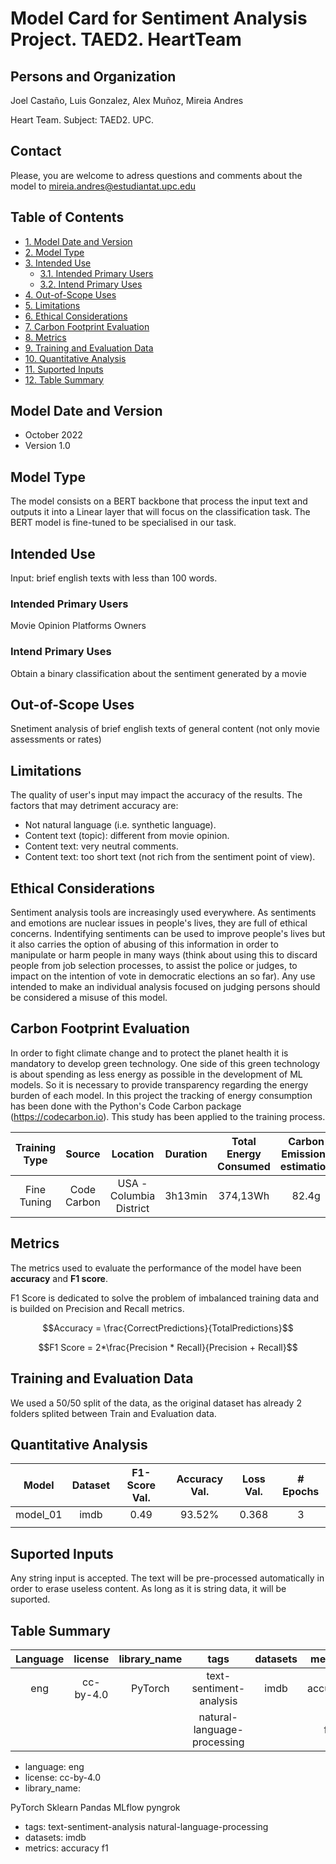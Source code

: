 # Model Card for Sentiment Analysis Project. TAED2. HeartTeam

## Persons and Organization
Joel Castaño, Luis Gonzalez, Alex Muñoz, Mireia Andres


Heart Team. Subject: TAED2. UPC.

## Contact

Please, you are welcome to adress questions and comments about the model to mireia.andres@estudiantat.upc.edu

## Table of Contents

- [1. Model Date and Version](#model-date-and-version)
- [2. Model Type](#model-type)
- [3. Intended Use](#intended-use)
  - [3.1. Intended Primary Users](#intended-primary-users)
  - [3.2. Intend Primary Uses](#intend-primary-uses)
- [4. Out-of-Scope Uses](#out-of-scope-uses)
- [5. Limitations](#limitations) 
- [6. Ethical Considerations](#ethical-considerations)
- [7. Carbon Footprint Evaluation](#carbon-footprint-evaluation)
- [8. Metrics](#metrics)
- [9. Training and Evaluation Data](#training-and-evaluation-data)
- [10. Quantitative Analysis](#quantitative-analysis)
- [11. Suported Inputs](#suported-inputs)
- [12. Table Summary](#table-summary)

## Model Date and Version

- October 2022
- Version 1.0

## Model Type
The model consists on a BERT backbone that process the input text and outputs it into a Linear layer that will focus on the classification task. The BERT model is fine-tuned to be specialised in our task.

## Intended Use

Input: brief english texts with less than 100 words.

### Intended Primary Users

Movie Opinion Platforms Owners

### Intend Primary Uses

Obtain a binary classification about the sentiment generated by a movie 

## Out-of-Scope Uses

Snetiment analysis of brief english texts of general content (not only movie assessments or rates)

## Limitations

The quality of user's input may impact the accuracy of the results. The factors that may detriment accuracy are:

- Not natural language (i.e. synthetic language).
- Content text (topic): different from movie opinion.
- Content text: very neutral comments.
- Content text: too short text (not rich from the sentiment point of view).

## Ethical Considerations

Sentiment analysis tools are increasingly used everywhere. As sentiments and emotions are nuclear issues in people's lives, they are full of ethical concerns. Indentifying sentiments can be used to improve people's lives but it also carries the option of abusing of this information in order to manipulate or harm people in many ways (think about using this to discard people from job selection processes, to assist the police or judges, to impact on the intention of vote in democratic elections an so far). Any use intended to make an individual analysis focused on judging persons should be considered a misuse of this model.

## Carbon Footprint Evaluation

In order to fight climate change and to protect the planet health it is mandatory to develop green technology. One side of this green technology is about spending as less energy as possible in the development of ML models. So it is necessary to provide transparency regarding the energy burden of each model. In this project the tracking of energy consumption has been done with the Python's Code Carbon package (https://codecarbon.io). This study has been applied to the training process.


| Training Type | Source      | Location                | Duration | Total Energy Consumed | Carbon Emissions estimation | 
| :------------:| :---------: | :---------------------: | :------: | :-------------------: | :-------------------------: | 
| Fine Tuning   | Code Carbon | USA - Columbia District | 3h13min  | 374,13Wh              | 82.4g                       | 




## Metrics

The metrics used to evaluate the performance of the model have been **accuracy** and **F1 score**.

F1 Score is dedicated to solve the problem of imbalanced training data and is builded on Precision and Recall metrics.

$$Accuracy = \frac{CorrectPredictions}{TotalPredictions}$$

$$F1  Score = 2*\frac{Precision * Recall}{Precision + Recall}$$

## Training and Evaluation Data

We used a 50/50 split of the data, as the original dataset has already 2 folders splited between Train and Evaluation data.

## Quantitative Analysis

| Model    | Dataset | F1-Score Val. | Accuracy Val. | Loss Val. | # Epochs      |
| :------: | :-----: | :-----------: | :-----------: | :-------: | :-----------: |
| model_01 | imdb    | 0.49          | 93.52%        | 0.368     | 3             |
|          |         |               |               |           |               |    

## Suported Inputs

Any string input is accepted. The text will be pre-processed automatically in order to erase useless content. As long as it is string data, it will be suported.

## Table Summary

| Language | license   | library_name | tags                       | datasets | metrics |
| :------: | :-----:   | :-----:      | :------:                   |:--------:|:------: |
| eng      | cc-by-4.0 | PyTorch      | text-sentiment-analysis    |  imdb    |accuracy |
|          |           |              |natural-language-processing |          |f1       |


- language:
eng
- license: 
cc-by-4.0
- library_name: 

PyTorch
Sklearn
Pandas
MLflow
pyngrok

- tags:
text-sentiment-analysis
natural-language-processing
- datasets:
imdb
- metrics:
accuracy
f1
